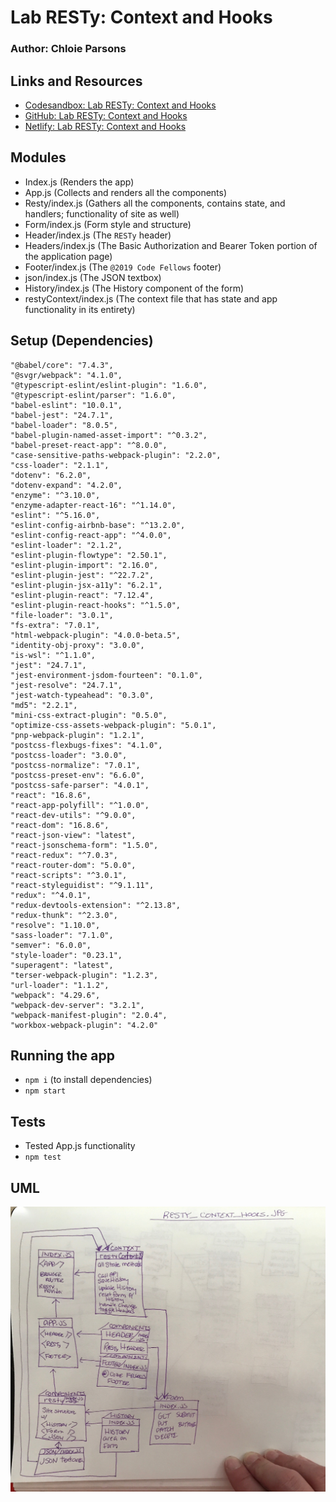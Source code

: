 # Lab RESTy: Context and Hooks

### Author: Chloie Parsons

## Links and Resources

- [Codesandbox: Lab RESTy: Context and Hooks](https://codesandbox.io/s/resty-fiq12)
- [GitHub: Lab RESTy: Context and Hooks](https://github.com/chloieparsons-401-advanced-javascript/Lab-RESTY-Context-and-Hooks)
- [Netlify: Lab RESTy: Context and Hooks](https://lucid-mestorf-7e11b1.netlify.com/)

## Modules

- Index.js (Renders the app)
- App.js (Collects and renders all the components)
- Resty/index.js (Gathers all the components, contains state, and handlers; functionality of site as well)
- Form/index.js (Form style and structure)
- Header/index.js (The `RESTy` header)
- Headers/index.js (The Basic Authorization and Bearer Token portion of the application page)
- Footer/index.js (The `@2019 Code Fellows` footer)
- json/index.js (The JSON textbox)
- History/index.js (The History component of the form)
- restyContext/index.js (The context file that has state and app functionality in its entirety)



## Setup (Dependencies)
```
"@babel/core": "7.4.3",
"@svgr/webpack": "4.1.0",
"@typescript-eslint/eslint-plugin": "1.6.0",
"@typescript-eslint/parser": "1.6.0",
"babel-eslint": "10.0.1",
"babel-jest": "24.7.1",
"babel-loader": "8.0.5",
"babel-plugin-named-asset-import": "^0.3.2",
"babel-preset-react-app": "^8.0.0",
"case-sensitive-paths-webpack-plugin": "2.2.0",
"css-loader": "2.1.1",
"dotenv": "6.2.0",
"dotenv-expand": "4.2.0",
"enzyme": "^3.10.0",
"enzyme-adapter-react-16": "^1.14.0",
"eslint": "^5.16.0",
"eslint-config-airbnb-base": "^13.2.0",
"eslint-config-react-app": "^4.0.0",
"eslint-loader": "2.1.2",
"eslint-plugin-flowtype": "2.50.1",
"eslint-plugin-import": "2.16.0",
"eslint-plugin-jest": "^22.7.2",
"eslint-plugin-jsx-a11y": "6.2.1",
"eslint-plugin-react": "7.12.4",
"eslint-plugin-react-hooks": "^1.5.0",
"file-loader": "3.0.1",
"fs-extra": "7.0.1",
"html-webpack-plugin": "4.0.0-beta.5",
"identity-obj-proxy": "3.0.0",
"is-wsl": "^1.1.0",
"jest": "24.7.1",
"jest-environment-jsdom-fourteen": "0.1.0",
"jest-resolve": "24.7.1",
"jest-watch-typeahead": "0.3.0",
"md5": "2.2.1",
"mini-css-extract-plugin": "0.5.0",
"optimize-css-assets-webpack-plugin": "5.0.1",
"pnp-webpack-plugin": "1.2.1",
"postcss-flexbugs-fixes": "4.1.0",
"postcss-loader": "3.0.0",
"postcss-normalize": "7.0.1",
"postcss-preset-env": "6.6.0",
"postcss-safe-parser": "4.0.1",
"react": "16.8.6",
"react-app-polyfill": "^1.0.0",
"react-dev-utils": "^9.0.0",
"react-dom": "16.8.6",
"react-json-view": "latest",
"react-jsonschema-form": "1.5.0",
"react-redux": "^7.0.3",
"react-router-dom": "5.0.0",
"react-scripts": "^3.0.1",
"react-styleguidist": "^9.1.11",
"redux": "^4.0.1",
"redux-devtools-extension": "^2.13.8",
"redux-thunk": "^2.3.0",
"resolve": "1.10.0",
"sass-loader": "7.1.0",
"semver": "6.0.0",
"style-loader": "0.23.1",
"superagent": "latest",
"terser-webpack-plugin": "1.2.3",
"url-loader": "1.1.2",
"webpack": "4.29.6",
"webpack-dev-server": "3.2.1",
"webpack-manifest-plugin": "2.0.4",
"workbox-webpack-plugin": "4.2.0"
```
## Running the app

- `npm i` (to install dependencies)
- `npm start`

## Tests

- Tested App.js functionality
- `npm test`

## UML

![Lab RESTy: Context and Hooks UML](assets/resty_context_hooks.JPG)
